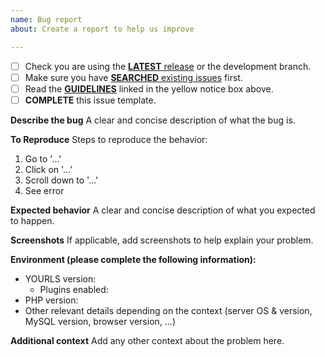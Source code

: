 ```yaml
---
name: Bug report
about: Create a report to help us improve

---
```


<!-- Before any submission: -->

- [ ] Check you are using the [**LATEST** release](https://github.com/YOURLS/YOURLS/releases/latest) or the development branch.
- [ ] Make sure you have [**SEARCHED** existing issues](https://github.com/YOURLS/YOURLS/issues?utf8=%E2%9C%93&q=is%3Aissue) first. 
- [ ] Read the [**GUIDELINES**](https://github.com/YOURLS/YOURLS/blob/master/.github/CONTRIBUTING.md) linked in the yellow notice box above.
- [ ] **COMPLETE** this issue template.

<!-- Thank you! -->

**Describe the bug**
A clear and concise description of what the bug is.

**To Reproduce**
Steps to reproduce the behavior:
1. Go to '...'
2. Click on '...'
3. Scroll down to '...'
4. See error

**Expected behavior**
A clear and concise description of what you expected to happen.

**Screenshots**
If applicable, add screenshots to help explain your problem.

**Environment (please complete the following information):**
- YOURLS version:
  - Plugins enabled:
- PHP version:
- Other relevant details depending on the context (server OS & version, MySQL version, browser version, …)

**Additional context**
Add any other context about the problem here.
